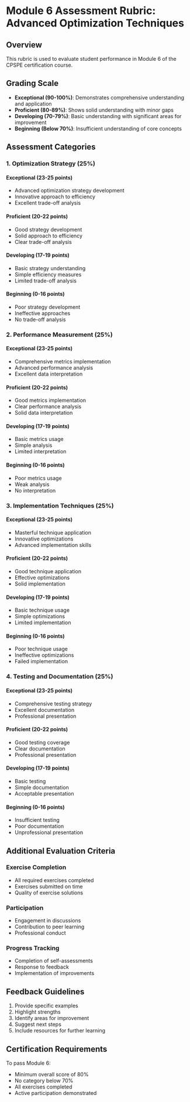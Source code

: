 # Module 6 Assessment Rubric: Advanced Optimization Techniques

## Overview
This rubric is used to evaluate student performance in Module 6 of the CPSPE certification course.

## Grading Scale
- **Exceptional (90-100%)**: Demonstrates comprehensive understanding and application
- **Proficient (80-89%)**: Shows solid understanding with minor gaps
- **Developing (70-79%)**: Basic understanding with significant areas for improvement
- **Beginning (Below 70%)**: Insufficient understanding of core concepts

## Assessment Categories

### 1. Optimization Strategy (25%)
#### Exceptional (23-25 points)
- Advanced optimization strategy development
- Innovative approach to efficiency
- Excellent trade-off analysis

#### Proficient (20-22 points)
- Good strategy development
- Solid approach to efficiency
- Clear trade-off analysis

#### Developing (17-19 points)
- Basic strategy understanding
- Simple efficiency measures
- Limited trade-off analysis

#### Beginning (0-16 points)
- Poor strategy development
- Ineffective approaches
- No trade-off analysis

### 2. Performance Measurement (25%)
#### Exceptional (23-25 points)
- Comprehensive metrics implementation
- Advanced performance analysis
- Excellent data interpretation

#### Proficient (20-22 points)
- Good metrics implementation
- Clear performance analysis
- Solid data interpretation

#### Developing (17-19 points)
- Basic metrics usage
- Simple analysis
- Limited interpretation

#### Beginning (0-16 points)
- Poor metrics usage
- Weak analysis
- No interpretation

### 3. Implementation Techniques (25%)
#### Exceptional (23-25 points)
- Masterful technique application
- Innovative optimizations
- Advanced implementation skills

#### Proficient (20-22 points)
- Good technique application
- Effective optimizations
- Solid implementation

#### Developing (17-19 points)
- Basic technique usage
- Simple optimizations
- Limited implementation

#### Beginning (0-16 points)
- Poor technique usage
- Ineffective optimizations
- Failed implementation

### 4. Testing and Documentation (25%)
#### Exceptional (23-25 points)
- Comprehensive testing strategy
- Excellent documentation
- Professional presentation

#### Proficient (20-22 points)
- Good testing coverage
- Clear documentation
- Professional presentation

#### Developing (17-19 points)
- Basic testing
- Simple documentation
- Acceptable presentation

#### Beginning (0-16 points)
- Insufficient testing
- Poor documentation
- Unprofessional presentation

## Additional Evaluation Criteria

### Exercise Completion
- All required exercises completed
- Exercises submitted on time
- Quality of exercise solutions

### Participation
- Engagement in discussions
- Contribution to peer learning
- Professional conduct

### Progress Tracking
- Completion of self-assessments
- Response to feedback
- Implementation of improvements

## Feedback Guidelines
1. Provide specific examples
2. Highlight strengths
3. Identify areas for improvement
4. Suggest next steps
5. Include resources for further learning

## Certification Requirements
To pass Module 6:
- Minimum overall score of 80%
- No category below 70%
- All exercises completed
- Active participation demonstrated 